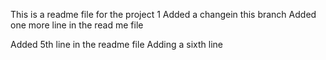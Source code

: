 This is a readme file for the project 1
Added a changein this branch
Added one more line in the read me file

Added 5th line in the readme file
Adding a sixth line
